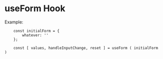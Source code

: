 # useForm Hook

Example:
```
    const initialForm = {
        whatever: ''
    };

    const [ values, handleInputChange, reset ] = useForm ( initialForm )
```